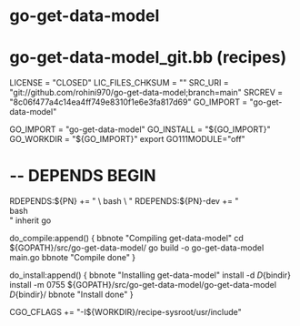 # go-get-data-model
# go-get-data-model_git.bb (recipes)
LICENSE = "CLOSED"
LIC_FILES_CHKSUM = ""
SRC_URI = "git://github.com/rohini970/go-get-data-model;branch=main"
SRCREV = "8c06f477a4c14ea4ff749e8310f1e6e3fa817d69"
GO_IMPORT = "go-get-data-model"

GO_IMPORT = "go-get-data-model"
GO_INSTALL = "${GO_IMPORT}"
GO_WORKDIR = "${GO_IMPORT}"
export GO111MODULE="off"

# -- DEPENDS BEGIN

RDEPENDS:${PN} += " \
bash \
"
RDEPENDS:${PN}-dev += " \
bash \
"
inherit go

do_compile:append() {
    bbnote "Compiling get-data-model"
    cd ${GOPATH}/src/go-get-data-model/
    go build -o go-get-data-model main.go
    bbnote "Compile done"
}

do_install:append() {
    bbnote "Installing get-data-model"
    install -d ${D}${bindir}
    install -m 0755 ${GOPATH}/src/go-get-data-model/go-get-data-model ${D}${bindir}/
    bbnote "Install done"
}

CGO_CFLAGS += "-I${WORKDIR}/recipe-sysroot/usr/include"
